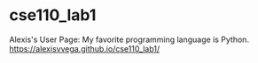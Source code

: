 # cse110_lab1
Alexis's User Page:
My favorite programming language is Python.
https://alexisvvega.github.io/cse110_lab1/
